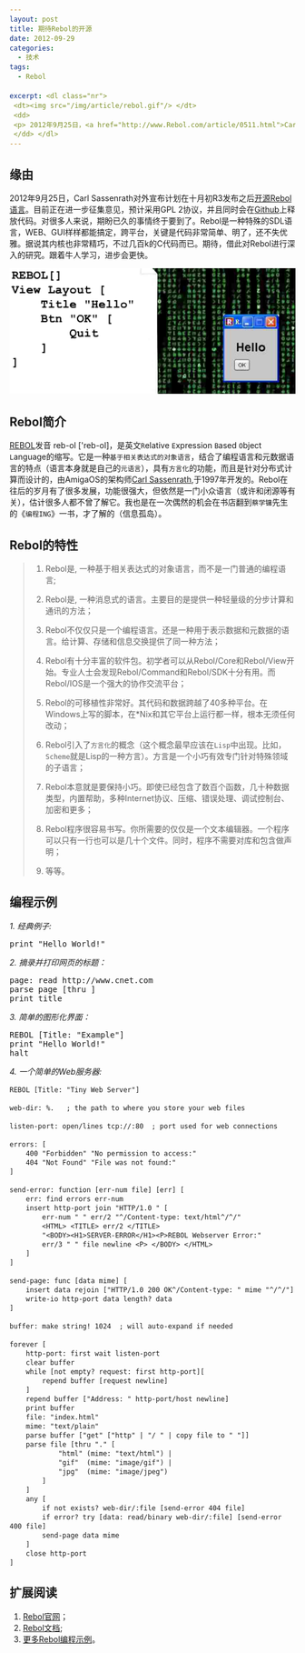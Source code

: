 ```yaml
--- 
layout: post
title: 期待Rebol的开源
date: 2012-09-29
categories:
  - 技术
tags:
  - Rebol

excerpt: <dl class="nr">
 <dt><img src="/img/article/rebol.gif"/> </dt>
 <dd>
 <p> 2012年9月25日，<a href="http://www.Rebol.com/article/0511.html">Carl Sassenrath</a>对外宣布计划在十月初R3发布之后开源<a href="http://Rebol.com/">Rebol</a>语言。目前正在进一步征集意见，预计采用GPL 2协议，并且同时会在GitHub上释放代码。对很多人来说，期盼已久的事终于要到了。Rebol是一种特殊的SDL语言，WEB、GUI样样都能搞定，跨平台，关键是代码非常简单、明了，还不失优雅。据说其内核也非常精巧，不过几百k而已。期待，借此对Rebol进行深入的研究...</p>
 </dd> </dl>
---
```


## 缘由
2012年9月25日，Carl Sassenrath对外宣布计划在十月初R3发布之后[开源Rebol语言](http://www.Rebol.com/article/0511.html)。目前正在进一步征集意见，预计采用GPL 2协议，并且同时会在[Github](http://www.github.com)上释放代码。对很多人来说，期盼已久的事情终于要到了。Rebol是一种特殊的SDL语言，WEB、GUI样样都能搞定，跨平台，关键是代码非常简单、明了，还不失优雅。据说其内核也非常精巧，不过几百k的C代码而已。期待，借此对Rebol进行深入的研究。跟着牛人学习，进步会更快。

![强悍的编程能力](/img/article/rebol_e1.png)

## Rebol简介
[REBOL](http://Rebol.com/)发音 reb-ol \['reb-ol\]，是英文`R`elative `E`xpression `B`ased `O`bject `L`anguage的缩写。它是一种`基于相关表达式的对象语言`，结合了编程语言和元数据语言的特点（语言本身就是自己的`元语言`），具有`方言化`的功能，而且是针对分布式计算而设计的，由AmigaOS的架构师[Carl Sassenrath](http://en.wikipedia.org/wiki/Carl_Sassenrath),于1997年开发的。Rebol在往后的岁月有了很多发展，功能很强大，但依然是一门小众语言（或许和闭源等有关），估计很多人都不曾了解它。我也是在一次偶然的机会在书店翻到`蔡学镛`先生的《`编程ING`》一书，才了解的（信息孤岛）。

## Rebol的特性

> 1. Rebol是, 一种基于相关表达式的对象语言，而不是一门普通的编程语言;
> 
> 2. Rebol是, 一种消息式的语言。主要目的是提供一种轻量级的分步计算和通讯的方法；
> 
> 3. Rebol不仅仅只是一个编程语言。还是一种用于表示数据和元数据的语言。给计算、存储和信息交换提供了同一种方法；
> 
> 4. Rebol有十分丰富的软件包。初学者可以从Rebol/Core和Rebol/View开始。专业人士会发现Rebol/Command和Rebol/SDK十分有用。而Rebol/IOS是一个强大的协作交流平台；
> 
> 5. Rebol的可移植性非常好。其代码和数据跨越了40多种平台。在Windows上写的脚本，在*Nix和其它平台上运行都一样，根本无须任何改动；
> 
> 6. Rebol引入了`方言化`的概念（这个概念最早应该在`Lisp`中出现。比如，`Scheme`就是Lisp的一种方言）。方言是一个小巧有效专门针对特殊领域的子语言；
> 
> 7. Rebol本意就是要保持小巧。即使已经包含了数百个函数，几十种数据类型，内置帮助，多种Internet协议、压缩、错误处理、调试控制台、加密和更多；
> 
> 8. Rebol程序很容易书写。你所需要的仅仅是一个文本编辑器。一个程序可以只有一行也可以是几十个文件。同时，程序不需要对库和包含做声明；
> 
> 9. 等等。

## 编程示例

*1. 经典例子:*
<pre class="prettyprint linenums">
print "Hello World!"
</pre>

*2. 摘录并打印网页的标题：*
<pre class="prettyprint linenums">
page: read http://www.cnet.com
parse page [thru <title> copy title to </title>]
print title
</pre>

*3. 简单的图形化界面：*
<pre class="prettyprint linenums">
REBOL [Title: "Example"]
print "Hello World!"
halt
</pre>

*4. 一个简单的Web服务器:*

    REBOL [Title: "Tiny Web Server"]

    web-dir: %.   ; the path to where you store your web files

    listen-port: open/lines tcp://:80  ; port used for web connections

    errors: [
        400 "Forbidden" "No permission to access:"
        404 "Not Found" "File was not found:"
    ]

    send-error: function [err-num file] [err] [
        err: find errors err-num
        insert http-port join "HTTP/1.0 " [
            err-num " " err/2 "^/Content-type: text/html^/^/" 
            <HTML> <TITLE> err/2 </TITLE>
            "<BODY><H1>SERVER-ERROR</H1><P>REBOL Webserver Error:"
            err/3 " " file newline <P> </BODY> </HTML>
        ]
    ]

    send-page: func [data mime] [
        insert data rejoin ["HTTP/1.0 200 OK^/Content-type: " mime "^/^/"]
        write-io http-port data length? data
    ] 

    buffer: make string! 1024  ; will auto-expand if needed

    forever [
        http-port: first wait listen-port
        clear buffer
        while [not empty? request: first http-port][
            repend buffer [request newline]
        ]
        repend buffer ["Address: " http-port/host newline] 
        print buffer
        file: "index.html"
        mime: "text/plain"
        parse buffer ["get" ["http" | "/ " | copy file to " "]]
        parse file [thru "." [
                "html" (mime: "text/html") |
                "gif"  (mime: "image/gif") |
                "jpg"  (mime: "image/jpeg")
            ]
        ]
        any [
            if not exists? web-dir/:file [send-error 404 file]
            if error? try [data: read/binary web-dir/:file] [send-error 400 file]
            send-page data mime
        ]
        close http-port
    ]


## 扩展阅读

1. [Rebol官网](http://rebol.com)；
2. [Rebol文档](http://www.rebol.com/docs.html);
3. [更多Rebol编程示例](http://www.rebol.net/cookbook)。


